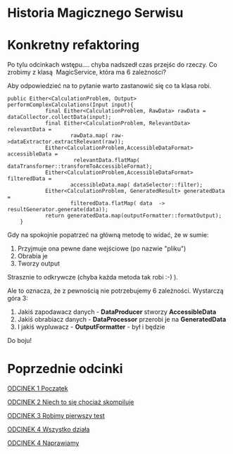 # Historia Magicznego Serwisu

# Konkretny refaktoring
Po tylu odcinkach wstępu.... chyba nadszedł czas przejśc do rzeczy.
Co zrobimy z klasą  MagicService, która ma 6 zależności?

Aby odpowiedzieć na to pytanie warto zastanowić się co ta klasa robi.
```
public Either<CalculationProblem, Output> performComplexCalculations(Input input){
            final Either<CalculationProblem, RawData> rawData = dataCollector.collectData(input);
            final Either<CalculationProblem, RelevantData> relevantData =
                    rawData.map( raw->dataExtractor.extractRelevant(raw));
            Either<CalculationProblem,AccessibleDataFormat> accessibleData =
                     relevantData.flatMap( dataTransformer::transformToAccessibleFormat);
            Either<CalculationProblem,AccessibleDataFormat> filteredData =
                    accessibleData.map( dataSelector::filter);
            Either<CalculationProblem, GeneratedResult> generatedData =
                    filteredData.flatMap( data  -> resultGenerator.generate(data));
            return generatedData.map(outputFormatter::formatOutput);
    }
```
Gdy na spokojnie popatrzeć na główną metodę to  widać, że w sumie:
1. Przyjmuje ona pewne dane wejściowe  (po nazwie "pliku")
2. Obrabia je
3. Tworzy output

Strasznie to odkrywcze (chyba każda metoda tak robi :-)  ).

Ale to oznacza, że z pewnością nie potrzebujemy 6 zależności.
Wystarczą góra 3:
1.  Jakiś zapodawacz danych - **DataProducer**  stworzy **AccessibleData**
2. Jakiś obrabiacz danych - **DataProcessor** przerobi je na **GeneratedData**
3. I jakiś wypluwacz - **OutputFormatter** - był i będzie
 
 Do boju!
    
 


# Poprzednie odcinki
[ODCINEK 1  Początek](ODCINEK1_PL.md)

[ODCINEK 2  Niech to się chociaż skompiluje](ODCINEK2_PL.md)

[ODCINEK 3  Robimy pierwszy test](ODCINEK3_PL.md)

[ODCINEK 4  Wszystko działa](ODCINEK4_PL.md)

[ODCINEK 4  Naprawiamy](ODCINEK5_PL.md)